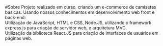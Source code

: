 #Sobre
Projeto realizado em curso, criando um e-commerce de camisetas básicas. 
Usando nossos conhecimentos em desenvolvimento web front e back-end:  
Utilização de JavaScript, HTML e CSS, Node.JS, utilizando o framework express.js para criação de servidor web, e arquitetura MVC.  
Utilização da biblioteca React.JS para criação de interfaces de usuários em páginas web. 

